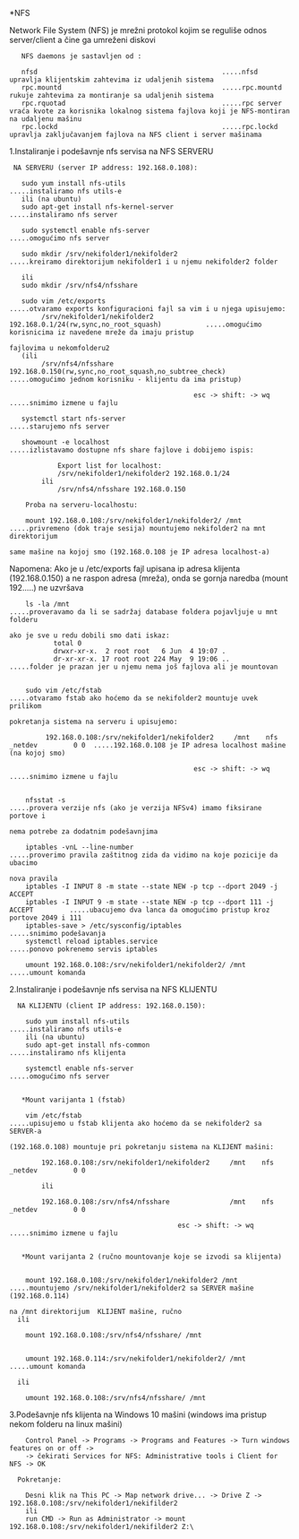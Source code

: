*NFS
 
 Network File System (NFS) je mrežni protokol kojim se reguliše odnos server/client a čine ga umreženi diskovi
 
       NFS daemons je sastavljen od :
       
       nfsd                                              .....nfsd upravlja klijentskim zahtevima iz udaljenih sistema
       rpc.mountd                                        .....rpc.mountd rukuje zahtevima za montiranje sa udaljenih sistema
       rpc.rquotad                                       .....rpc server vraća kvote za korisnika lokalnog sistema fajlova koji je NFS-montiran na udaljenu mašinu
       rpc.lockd                                         .....rpc.lockd upravlja zaključavanjem fajlova na NFS client i server mašinama
 
       
       
       
  1.Instaliranje i podešavnje nfs servisa na NFS SERVERU
       
     NA SERVERU (server IP address: 192.168.0.108):
       
       sudo yum install nfs-utils                                                    .....instaliramo nfs utils-e
       ili (na ubuntu)
       sudo apt-get install nfs-kernel-server                                        .....instaliramo nfs server
       
       sudo systemctl enable nfs-server                                              .....omogućimo nfs server
       
       sudo mkdir /srv/nekifolder1/nekifolder2                                       .....kreiramo direktorijum nekifolder1 i u njemu nekifolder2 folder
       
       ili
       sudo mkdir /srv/nfs4/nfsshare
          
       sudo vim /etc/exports                                                          .....otvaramo exports konfiguracioni fajl sa vim i u njega upisujemo:
            /srv/nekifolder1/nekifolder2  192.168.0.1/24(rw,sync,no_root_squash)           .....omogućimo korisnicima iz navedene mreže da imaju pristup
                                                                                                fajlovima u nekomfolderu2
       (ili                                                                                         
            /srv/nfs4/nfsshare 192.168.0.150(rw,sync,no_root_squash,no_subtree_check)      .....omogućimo jednom korisniku - klijentu da ima pristup)
           
                                                  esc -> shift: -> wq                      .....snimimo izmene u fajlu    
                                                  
       systemctl start nfs-server                                                     .....starujemo nfs server 
          
       showmount -e localhost                                                         .....izlistavamo dostupne nfs share fajlove i dobijemo ispis:
          
                Export list for localhost:
                /srv/nekifolder1/nekifolder2 192.168.0.1/24
            ili
                /srv/nfs4/nfsshare 192.168.0.150
                
        Proba na serveru-localhostu:
        
        mount 192.168.0.108:/srv/nekifolder1/nekifolder2/ /mnt                        .....privremeno (dok traje sesija) mountujemo nekifolder2 na mnt direktorijum
                                                                                           same mašine na kojoj smo (192.168.0.108 je IP adresa localhost-a)
                                                                                           
Napomena: Ako je u /etc/exports fajl upisana ip adresa klijenta (192.168.0.150) a ne raspon adresa (mreža), onda se gornja naredba (mount 192.....) ne uzvršava
        
        ls -la /mnt                                                                   .....proveravamo da li se sadržaj database foldera pojavljuje u mnt folderu
                                                                                           ako je sve u redu dobili smo dati iskaz:
               total 0
               drwxr-xr-x.  2 root root   6 Jun  4 19:07 .
               dr-xr-xr-x. 17 root root 224 May  9 19:06 ..                                .....folder je prazan jer u njemu nema još fajlova ali je mountovan


        sudo vim /etc/fstab                                                           .....otvaramo fstab ako hoćemo da se nekifolder2 mountuje uvek prilikom 
                                                                                           pokretanja sistema na serveru i upisujemo:

             192.168.0.108:/srv/nekifolder1/nekifolder2     /mnt    nfs     _netdev         0 0  .....192.168.0.108 je IP adresa localhost mašine (na kojoj smo)
          
                                                  esc -> shift: -> wq                      .....snimimo izmene u fajlu
                                                
          
        nfsstat -s                                                                    .....provera verzije nfs (ako je verzija NFSv4) imamo fiksirane portove i
                                                                                           nema potrebe za dodatnim podešavnjima

        iptables -vnL --line-number                                                   .....proverimo pravila zaštitnog zida da vidimo na koje pozicije da ubacimo
                                                                                           nova pravila
        iptables -I INPUT 8 -m state --state NEW -p tcp --dport 2049 -j ACCEPT
        iptables -I INPUT 9 -m state --state NEW -p tcp --dport 111 -j ACCEPT         .....ubacujemo dva lanca da omogućimo pristup kroz portove 2049 i 111
        iptables-save > /etc/sysconfig/iptables                                       .....snimimo podešavanja
        systemctl reload iptables.service                                             .....ponovo pokrenemo servis iptables
        
        umount 192.168.0.108:/srv/nekifolder1/nekifolder2/ /mnt                       .....umount komanda
       
       
       
  2.Instaliranje i podešavnje nfs servisa na NFS KLIJENTU    
        
        
      NA KLIJENTU (client IP address: 192.168.0.150):
        
        sudo yum install nfs-utils                                                    .....instaliramo nfs utils-e
        ili (na ubuntu)
        sudo apt-get install nfs-common                                               .....instaliramo nfs klijenta
        
        systemctl enable nfs-server                                                   .....omogućimo nfs server
        
          
       *Mount varijanta 1 (fstab)
     
        vim /etc/fstab                                                                .....upisujemo u fstab klijenta ako hoćemo da se nekifolder2 sa SERVER-a 
                                                                                           (192.168.0.108) mountuje pri pokretanju sistema na KLIJENT mašini:
                                                                       
            192.168.0.108:/srv/nekifolder1/nekifolder2     /mnt    nfs     _netdev         0 0     
            
            ili
            
            192.168.0.108:/srv/nfs4/nfsshare               /mnt    nfs     _netdev         0 0  
          
                                              esc -> shift: -> wq                          .....snimimo izmene u fajlu
                                 
                                 
       *Mount varijanta 2 (ručno mountovanje koje se izvodi sa klijenta)
      
      
        mount 192.168.0.108:/srv/nekifolder1/nekifolder2 /mnt                        .....mountujemo /srv/nekifolder1/nekifolder2 sa SERVER mašine (192.168.0.114)
                                                                                          na /mnt direktorijum  KLIJENT mašine, ručno
      ili  
      
        mount 192.168.0.108:/srv/nfs4/nfsshare/ /mnt  
                                                                                         
                                                                                          
        umount 192.168.0.114:/srv/nekifolder1/nekifolder2/ /mnt                      .....umount komanda   
        
      ili
      
        umount 192.168.0.108:/srv/nfs4/nfsshare/ /mnt 
        
        
        
  3.Podešavnje nfs klijenta na Windows 10 mašini (windows ima pristup nekom folderu na linux mašini)
  
        Control Panel -> Programs -> Programs and Features -> Turn windows features on or off -> 
        -> čekirati Services for NFS: Administrative tools i Client for NFS -> OK
        
      Pokretanje:
      
        Desni klik na This PC -> Map network drive... -> Drive Z -> 192.168.0.108:/srv/nekifolder1/nekifilder2 
        ili
        run CMD -> Run as Administrator -> mount 192.168.0.108:/srv/nekifolder1/nekifilder2 Z:\ 
        
           